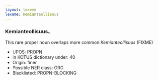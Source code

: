 ```yaml
---
layout: lexeme
lexeme: Kemianteollisuus
---
```


###  Kemianteollisuus₁

This rare proper noun overlaps more common *Kemianteollisuus* (FIXME)
* UPOS:  PROPN
* in KOTUS dictionary under:  40
* Origin:  finer
* Possible NER class:  ORG
* Blacklisted:  PROPN-BLOCKING

